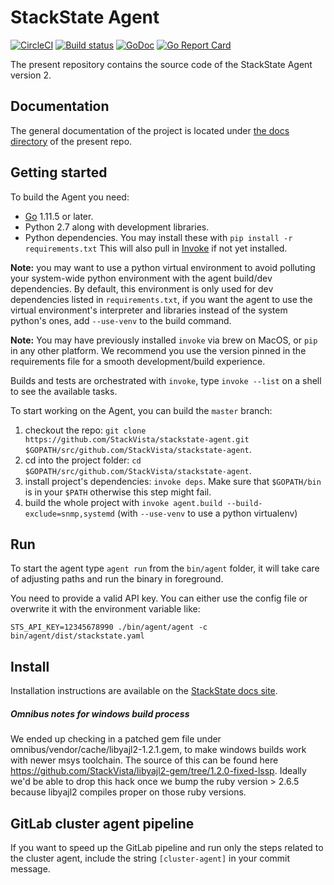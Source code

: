 # StackState Agent

[![CircleCI](https://circleci.com/gh/StackVista/stackstate-agent/tree/master.svg?style=svg)](https://circleci.com/gh/StackVista/stackstate-agent/tree/master)
[![Build status](https://ci.appveyor.com/api/projects/status/kcwhmlsc0oq3m49p/branch/master?svg=true)](https://ci.appveyor.com/project/StackVista/stackstate-agent/branch/master)
[![GoDoc](https://godoc.org/github.com/StackVista/stackstate-agent?status.svg)](https://godoc.org/github.com/StackVista/stackstate-agent)
[![Go Report Card](https://goreportcard.com/badge/github.com/StackVista/stackstate-agent)](https://goreportcard.com/report/github.com/StackVista/stackstate-agent)

The present repository contains the source code of the StackState Agent version 2.

## Documentation

The general documentation of the project is located under [the docs directory](docs) of the present repo.

## Getting started

To build the Agent you need:
 * [Go](https://golang.org/doc/install) 1.11.5 or later.
 * Python 2.7 along with development libraries.
 * Python dependencies. You may install these with `pip install -r requirements.txt`
   This will also pull in [Invoke](http://www.pyinvoke.org) if not yet installed.

**Note:** you may want to use a python virtual environment to avoid polluting your
      system-wide python environment with the agent build/dev dependencies. By default, this environment is only used for dev dependencies listed in `requirements.txt`, if you want the agent to use the virtual environment's interpreter and libraries instead of the system python's ones,
      add `--use-venv` to the build command.

**Note:** You may have previously installed `invoke` via brew on MacOS, or `pip` in
      any other platform. We recommend you use the version pinned in the requirements
      file for a smooth development/build experience.

Builds and tests are orchestrated with `invoke`, type `invoke --list` on a shell
to see the available tasks.

To start working on the Agent, you can build the `master` branch:

1. checkout the repo: `git clone https://github.com/StackVista/stackstate-agent.git $GOPATH/src/github.com/StackVista/stackstate-agent`.
2. cd into the project folder: `cd $GOPATH/src/github.com/StackVista/stackstate-agent`.
3. install project's dependencies: `invoke deps`.
   Make sure that `$GOPATH/bin` is in your `$PATH` otherwise this step might fail.
4. build the whole project with `invoke agent.build --build-exclude=snmp,systemd` (with `--use-venv` to use a python virtualenv)


## Run

To start the agent type `agent run` from the `bin/agent` folder, it will take
care of adjusting paths and run the binary in foreground.

You need to provide a valid API key. You can either use the config file or
overwrite it with the environment variable like:
```
STS_API_KEY=12345678990 ./bin/agent/agent -c bin/agent/dist/stackstate.yaml
```

## Install

Installation instructions are available on the [StackState docs site](https://docs.stackstate.com/stackpacks/integrations/agent).

##### Omnibus notes for windows build process

We ended up checking in a patched gem file under omnibus/vendor/cache/libyajl2-1.2.1.gem, to make windows builds work with newer msys toolchain.
The source of this can be found here https://github.com/StackVista/libyajl2-gem/tree/1.2.0-fixed-lssp. Ideally we'd be able to drop this hack once we
bump the ruby version > 2.6.5 because libyajl2 compiles proper on those ruby versions.

## GitLab cluster agent pipeline

If you want to speed up the GitLab pipeline and run only the steps related to the cluster agent, include the string `[cluster-agent]` in your commit message.

